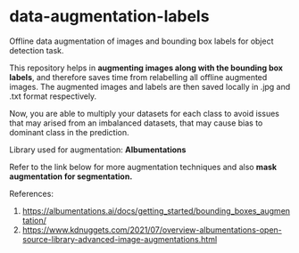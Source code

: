 # data-augmentation-labels
Offline data augmentation of images and bounding box labels for object detection task.

This repository helps in **augmenting images along with the bounding box labels**, and therefore saves time from relabelling all offline augmented images. The augmented images and labels are then saved locally in .jpg and .txt format respectively. 

Now, you are able to multiply your datasets for each class to avoid issues that may arised from an imbalanced datasets, that may cause bias to dominant class in the prediction. 

Library used for augmentation: **Albumentations**

Refer to the link below for more augmentation techniques and also **mask augmentation for segmentation.**

References:
1. https://albumentations.ai/docs/getting_started/bounding_boxes_augmentation/
2. https://www.kdnuggets.com/2021/07/overview-albumentations-open-source-library-advanced-image-augmentations.html
